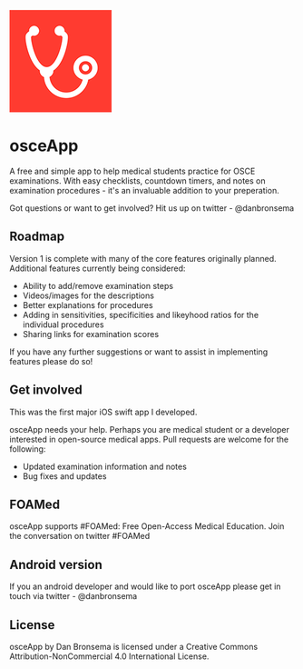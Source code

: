 ![osceApp Logo](https://github.com/danbronsema/osceapp/blob/master/osceApp/Images.xcassets/AppIcon.appiconset/60%403x.png)
# osceApp
A free and simple app to help medical students practice for OSCE examinations. With easy checklists, countdown timers, and notes on examination procedures - it's an invaluable addition to your preperation.

Got questions or want to get involved? Hit us up on twitter - @danbronsema

## Roadmap
Version 1 is complete with many of the core features originally planned.
Additional features currently being considered:
 - Ability to add/remove examination steps
 - Videos/images for the descriptions
 - Better explanations for procedures
 - Adding in sensitivities, specificities and likeyhood ratios for the individual procedures  
 - Sharing links for examination scores

If you have any further suggestions or want to assist in implementing features please do so!

## Get involved
This was the first major iOS swift app I developed. 

osceApp needs your help. Perhaps you are medical student or a developer interested in open-source medical apps.
Pull requests are welcome for the following:
 - Updated examination information and notes
 - Bug fixes and updates

## FOAMed
osceApp supports #FOAMed: Free Open-Access Medical Education.
Join the conversation on twitter #FOAMed

## Android version
If you an android developer and would like to port osceApp please get in touch via twitter - @danbronsema

## License
osceApp by Dan Bronsema is licensed under a Creative Commons Attribution-NonCommercial 4.0 International License.
